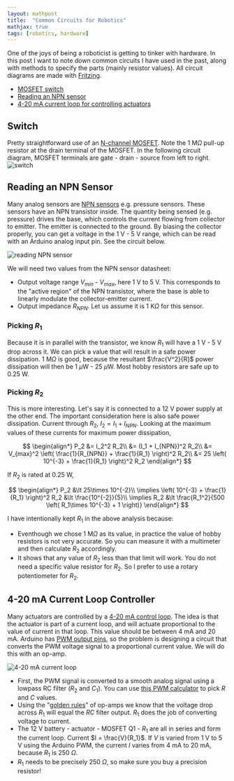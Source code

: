 ```yaml
---
layout: mathpost
title:  "Common Circuits for Robotics"
mathjax: true
tags: [robotics, hardware]
---
```


One of the joys of being a roboticist is getting to tinker with hardware. In this
post I want to note down common circuits I have used in the past, along with
methods to specify the parts (mainly resistor values). All circuit diagrams
are made with [Fritzing](https://fritzing.org).

- [MOSFET switch](#switch)
- [Reading an NPN sensor](#reading-an-npn-sensor)
- [4-20 mA current loop for controlling actuators](#4-20-ma-current-loop-controller)

## Switch
Pretty straightforward use of an [N-channel MOSFET](https://www.electronics-tutorials.ws/transistor/tran_7.html).
Note the 1 M$\Omega$ pull-up resistor at the drain terminal of the MOSFET. In the
following circuit diagram, MOSFET terminals are gate - drain - source from left
to right.
![switch]({{site.baseurl}}/assets/images/circuits/switch.png)

## Reading an NPN Sensor
Many analog sensors are
[NPN sensors](https://automation-insights.blog/2011/01/18/industrial-sensing-fundamentals-back-to-the-basics-npn-vs-pnp/)
e.g. pressure sensors. These sensors have an NPN transistor inside.
The quantity being sensed (e.g. pressure) drives
the base, which controls the current flowing from collector to emitter. The 
emitter is connected to the ground. By biasing the collector properly, you can
get a voltage in the 1 V - 5 V range, which can be read with an Arduino analog
input pin. See the circuit below.

![reading NPN sensor]({{site.baseurl}}/assets/images/circuits/npn_sensor_input.png)

We will need two values from the NPN sensor datasheet:

- Output voltage range $V_{min}$ - $V_{max}$, here 1 V to 5 V. This 
corresponds to the "active region" of the NPN transistor, where the base is able
to linearly modulate the collector-emitter current.
- Output impedance $R_{NPN}$. Let us assume it is 1 K$\Omega$ for this sensor.

### Picking $R_1$
Because it is in parallel with the transistor, we know $R_1$ will have a
1 V - 5 V drop across it. We can pick a value that will result in a safe power
dissipation. 1 M$\Omega$ is good, because the resultant $\frac{V^2}{R}$ power
dissipation will then be 1 $\mu$W - 25 $\mu$W. Most hobby resistors are safe up
to 0.25 W.

### Picking $R_2$
This is more interesting. Let's say it is connected to a 12 V power supply at
the other end. The important consideration here is also safe power
dissipation. Current through $R_2$, $I_2 = I_1 + I_{NPN}$. Looking at the maximum
values of these currents for maximum power dissipation,

$$
\begin{align*}
P_2
&= I_2^2 R_2\\
&= (I_1 + I_{NPN})^2 R_2\\
&= V_{max}^2 \left( \frac{1}{R_{NPN}} + \frac{1}{R_1} \right)^2 R_2\\
&= 25 \left( 10^{-3} + \frac{1}{R_1} \right)^2 R_2
\end{align*}
$$

If $R_2$ is rated at 0.25 W,

$$
\begin{align*}
P_2 &\lt 25\times 10^{-2}\\
\implies \left( 10^{-3} + \frac{1}{R_1} \right)^2 R_2 &\lt \frac{10^{-2}}{5}\\
\implies R_2 &\lt \frac{R_1^2}{500 \left( R_1\times 10^{-3} + 1 \right)}
\end{align*}
$$

I have intentionally kept $R_1$ in the above analysis because:
- Eventhough we chose 1 M$\Omega$ as its value, in practice the value of hobby
resistors is not very accurate. So you can measure it with a multimeter and then
calculate $R_2$ accordingly.
- It shows that any value of $R_2$ less than that limit will work. You do not
need a specific value resistor for $R_2$. So I prefer to use a rotary potentiometer
for $R_2$.


## 4-20 mA Current Loop Controller
Many actuators are controlled by a
[4-20 mA control loop](https://en.wikipedia.org/wiki/Current_loop#Process_control_4–20_mA_loops).
The idea is that the actuator is part of a current loop, and will actuate
proportional to the value of current in that loop. This value should be between
4 mA and 20 mA. Arduino has
[PWM output pins](https://www.arduino.cc/reference/en/language/functions/analog-io/analogwrite/),
so the problem is designing a 
circuit that converts the PWM voltage signal to a proportional current value.
We will do this with an op-amp.

![4-20 mA current loop]({{site.baseurl}}/assets/images/circuits/current_loop.png)

- First, the PWM signal is converted to a smooth analog signal using a lowpass RC filter
($R_2$ and $C_1$). You can use
[this PWM calculator](http://sim.okawa-denshi.jp/en/PWMtool.php) to pick $R$
and $C$ values.
- Using the "[golden rules](https://en.wikipedia.org/wiki/Operational_amplifier#Ideal_op_amps)"
of op-amps we know that the voltage drop across $R_1$ will equal the $RC$ filter
output. $R_1$ does the job of converting voltage to current.
- The 12 V battery - actuator - MOSFET Q1 - $R_1$ are all in series and form the
current loop. Current $I = \frac{V}{R_1}$. If $V$ is varied from 1 V to 5 V
using the Arduino PWM, the current $I$ varies from 4 mA to 20 mA, because $R_1$
is 250 $\Omega$.
- $R_1$ needs to be precisely 250 $\Omega$, so make sure you buy a precision
resistor!
